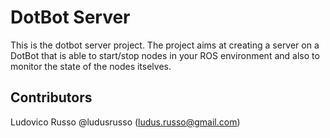 # DotBot Server

This is the dotbot server project. The project aims at creating a server on a DotBot that is able to start/stop nodes in your ROS environment and also to monitor the state of the nodes itselves.

## Contributors
Ludovico Russo @ludusrusso (ludus.russo@gmail.com)
